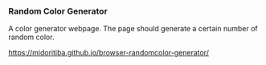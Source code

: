 ### Random Color Generator

A color generator webpage. The page should generate a certain number of random color.

https://midoritiba.github.io/browser-randomcolor-generator/
